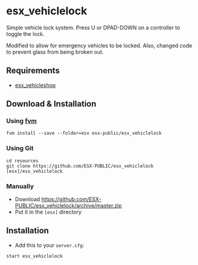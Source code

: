 # esx_vehiclelock

Simple vehicle lock system. Press U or DPAD-DOWN on a controller to toggle the lock.

Modified to allow for emergency vehicles to be locked. Also, changed code to prevent glass from being broken out.

## Requirements

- [esx_vehicleshop](https://github.com/ESX-Org/esx_vehicleshop)

## Download & Installation

### Using [fvm](https://github.com/qlaffont/fvm-installer)
```
fvm install --save --folder=esx esx-public/esx_vehiclelock
```

### Using Git
```
cd resources
git clone https://github.com/ESX-PUBLIC/esx_vehiclelock [esx]/esx_vehiclelock
```

### Manually
- Download https://github.com/ESX-PUBLIC/esx_vehiclelock/archive/master.zip
- Put it in the `[esx]` directory

## Installation
- Add this to your `server.cfg`:

```
start esx_vehiclelock
```

